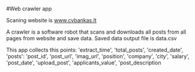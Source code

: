 #Web crawler app

Scaning website is www.cvbankas.lt

A crawler is a software robot that scans and downloads all posts from all pages from website and save data.
Saved data output file is data.csv

This app collects this points:
'extract_time',
'total_posts',
'created_date',
'posts': 'post_id', 'post_url', 'imag_url', 'position', 'company', 'city', 'salary', 'post_date', 'upload_post', 'applicants_value', 'post_description

